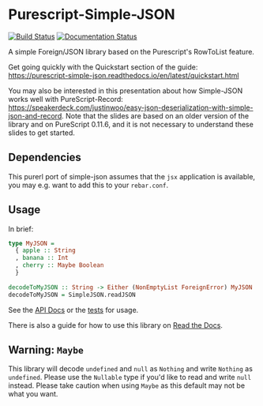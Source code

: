 # Purescript-Simple-JSON

[![Build Status](https://travis-ci.org/justinwoo/purescript-simple-json.svg?branch=master)](https://travis-ci.org/justinwoo/purescript-simple-json) [![Documentation Status](https://readthedocs.org/projects/purescript-simple-json/badge/?version=latest)](https://purescript-simple-json.readthedocs.io/en/latest)

A simple Foreign/JSON library based on the Purescript's RowToList feature.

Get going quickly with the Quickstart section of the guide: <https://purescript-simple-json.readthedocs.io/en/latest/quickstart.html>

You may also be interested in this presentation about how Simple-JSON works well with PureScript-Record: <https://speakerdeck.com/justinwoo/easy-json-deserialization-with-simple-json-and-record>. Note that the slides are based on an older version of the library and on PureScript 0.11.6, and it is not necessary to understand these slides to get started.

## Dependencies

This purerl port of simple-json assumes that the `jsx` application is available, you may e.g. want to add this to your `rebar.conf`.

## Usage

In brief:

```purs
type MyJSON =
  { apple :: String
  , banana :: Int
  , cherry :: Maybe Boolean
  }
  
decodeToMyJSON :: String -> Either (NonEmptyList ForeignError) MyJSON
decodeToMyJSON = SimpleJSON.readJSON
```

See the [API Docs](https://pursuit.purescript.org/packages/purescript-simple-json/) or the [tests](test/Main.purs) for usage.

There is also a guide for how to use this library on [Read the Docs](https://purescript-simple-json.readthedocs.io/en/latest/).

## Warning: `Maybe`

This library will decode `undefined` and `null` as `Nothing` and write `Nothing` as `undefined`. Please use the `Nullable` type if you'd like to read and write `null` instead. Please take caution when using `Maybe` as this default may not be what you want.

